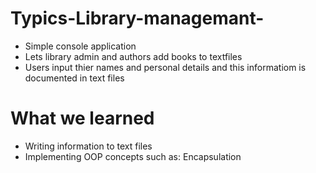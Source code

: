 # Typics-Library-managemant-
* Simple console application 
* Lets library admin and authors add books to textfiles 
* Users input thier names and personal details and this informatiom is documented in text files 
# What we learned 
* Writing information to text files 
* Implementing OOP concepts such as: Encapsulation
